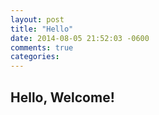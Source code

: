 ```yaml
---
layout: post
title: "Hello"
date: 2014-08-05 21:52:03 -0600
comments: true
categories: 
---
```


Hello, Welcome!
-------------